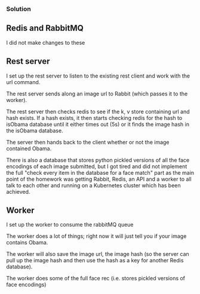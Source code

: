 ### Solution

## Redis and RabbitMQ
I did not make changes to these

## Rest server
I set up the rest server to listen to the existing rest client and work with the url command.

The rest server sends along an image url to Rabbit (which passes it to the worker).

The rest server then checks redis to see if the k, v store containing url and hash exists. If a hash exists, it then starts checking redis for the hash to isObama database until it either times out (5s) or it finds the image hash in the isObama database.

The server then hands back to the client whether or not the image contained Obama.

There is also a database that stores python pickled versions of all the face encodings of each image submitted, but I got tired and did not implement the full "check every item in the database for a face match" part as the main point of the homework was getting Rabbit, Redis, an API and a worker to all talk to each other and running on a Kubernetes cluster which has been achieved.

## Worker
I set up the worker to consume the rabbitMQ queue

The worker does a lot of things; right now it will just tell you if your image contains Obama.

The worker will also save the image url, the image hash (so the server can pull up the image hash and then use the hash as a key for another Redis database).

The worker does some of the full face rec (i.e. stores pickled versions of face encodings)
